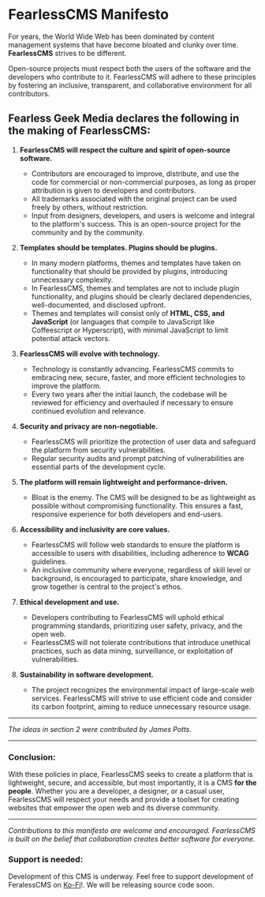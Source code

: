 # FearlessCMS Manifesto

For years, the World Wide Web has been dominated by content management systems that have become bloated and clunky over time. **FearlessCMS** strives to be different.

Open-source projects must respect both the users of the software and the developers who contribute to it. FearlessCMS will adhere to these principles by fostering an inclusive, transparent, and collaborative environment for all contributors.

## Fearless Geek Media declares the following in the making of FearlessCMS:

1. **FearlessCMS will respect the culture and spirit of open-source software.**
   - Contributors are encouraged to improve, distribute, and use the code for commercial or non-commercial purposes, as long as proper attribution is given to developers and contributors.
   - All trademarks associated with the original project can be used freely by others, without restriction.
   - Input from designers, developers, and users is welcome and integral to the platform's success. This is an open-source project for the community and by the community.

2. **Templates should be templates. Plugins should be plugins.**
   - In many modern platforms, themes and templates have taken on functionality that should be provided by plugins, introducing unnecessary complexity.
   - In FearlessCMS, themes and templates are not to include plugin functionality, and plugins should be clearly declared dependencies, well-documented, and disclosed upfront.
   - Themes and templates will consist only of **HTML, CSS, and JavaScript** (or languages that compile to JavaScript like Coffeescript or Hyperscript), with minimal JavaScript to limit potential attack vectors.

3. **FearlessCMS will evolve with technology.**
   - Technology is constantly advancing. FearlessCMS commits to embracing new, secure, faster, and more efficient technologies to improve the platform.
   - Every two years after the initial launch, the codebase will be reviewed for efficiency and overhauled if necessary to ensure continued evolution and relevance.

4. **Security and privacy are non-negotiable.**
   - FearlessCMS will prioritize the protection of user data and safeguard the platform from security vulnerabilities.
   - Regular security audits and prompt patching of vulnerabilities are essential parts of the development cycle.

5. **The platform will remain lightweight and performance-driven.**
   - Bloat is the enemy. The CMS will be designed to be as lightweight as possible without compromising functionality. This ensures a fast, responsive experience for both developers and end-users.

6. **Accessibility and inclusivity are core values.**
   - FearlessCMS will follow web standards to ensure the platform is accessible to users with disabilities, including adherence to **WCAG** guidelines.
   - An inclusive community where everyone, regardless of skill level or background, is encouraged to participate, share knowledge, and grow together is central to the project's ethos.

7. **Ethical development and use.**
   - Developers contributing to FearlessCMS will uphold ethical programming standards, prioritizing user safety, privacy, and the open web.
   - FearlessCMS will not tolerate contributions that introduce unethical practices, such as data mining, surveillance, or exploitation of vulnerabilities.

8. **Sustainability in software development.**
   - The project recognizes the environmental impact of large-scale web services. FearlessCMS will strive to use efficient code and consider its carbon footprint, aiming to reduce unnecessary resource usage.

---

*The ideas in section 2 were contributed by James Potts.*

---

### Conclusion:

With these policies in place, FearlessCMS seeks to create a platform that is lightweight, secure, and accessible, but most importantly, it is a CMS **for the people**. Whether you are a developer, a designer, or a casual user, FearlessCMS will respect your needs and provide a toolset for creating websites that empower the open web and its diverse community.

---

*Contributions to this manifesto are welcome and encouraged. FearlessCMS is built on the belief that collaboration creates better software for everyone.*

### Support is needed:

Development of this CMS is underway. Feel free to support development of FeralessCMS on [Ko-Fi](https://ko-fi.com/fearlessgeekmedia)!. We will be releasing source code soon.
